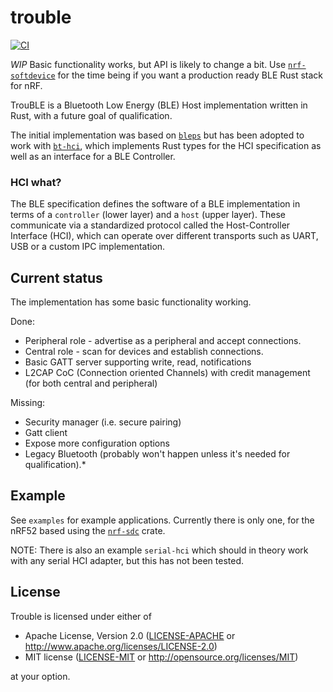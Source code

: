 # trouble

[![CI](https://github.com/embassy-rs/trouble/actions/workflows/ci.yaml/badge.svg)](https://github.com/embassy-rs/trouble/actions/workflows/ci.yaml)

*WIP* Basic functionality works, but API is likely to change a bit. Use [`nrf-softdevice`](https://github.com/embassy-rs/nrf-softdevice) for the time being if you want a production ready BLE Rust stack for nRF.


TrouBLE is a Bluetooth Low Energy (BLE) Host implementation written in Rust, with a future goal of qualification.

The initial implementation was based on [`bleps`](https://github.com/bjoernQ/bleps) but has been adopted to work with [`bt-hci`](https://github.com/alexmoon/bt-hci), which implements Rust types for the HCI specification as well as an interface
for a BLE Controller.

### HCI what?

The BLE specification defines the software of a BLE implementation in terms of a `controller` (lower layer) and a `host` (upper layer). These communicate via a standardized protocol called the Host-Controller Interface (HCI), which can operate over different transports such as UART, USB or a custom IPC implementation.

## Current status

The implementation has some basic functionality working.

Done:
* Peripheral role - advertise as a peripheral and accept connections.
* Central role - scan for devices and establish connections.
* Basic GATT server supporting write, read, notifications
* L2CAP CoC (Connection oriented Channels) with credit management (for both central and peripheral)

Missing:
* Security manager (i.e. secure pairing)
* Gatt client
* Expose more configuration options
* Legacy Bluetooth (probably won't happen unless it's needed for qualification).*

## Example

See `examples` for example applications. Currently there is only one, for the nRF52 based using the [`nrf-sdc`](https://github.com/alexmoon/nrf-sdc) crate.

NOTE: There is also an example `serial-hci` which should in theory work with any serial HCI adapter, but this has not been tested.

## License

Trouble is licensed under either of

- Apache License, Version 2.0 ([LICENSE-APACHE](LICENSE-APACHE) or
  <http://www.apache.org/licenses/LICENSE-2.0>)
- MIT license ([LICENSE-MIT](LICENSE-MIT) or <http://opensource.org/licenses/MIT>)

at your option.
